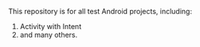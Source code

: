 This repository is for all test Android projects, including:
1) Activity with Intent
2) and many others.
